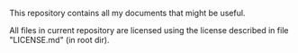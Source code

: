 This repository contains all my documents that might be useful.

All files in current repository are licensed using the license described in file "LICENSE.md" (in root dir).
